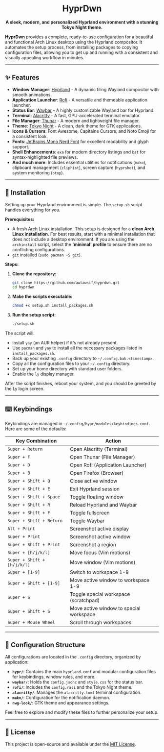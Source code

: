 <div align="center">

#  HyprDwn  

**A sleek, modern, and personalized Hyprland environment with a stunning Tokyo Night theme.**

</div>

**HyprDwn** provides a complete, ready-to-use configuration for a beautiful and functional Arch Linux desktop using the Hyprland compositor. It automates the setup process, from installing packages to copying configuration files, allowing you to get up and running with a consistent and visually appealing workflow in minutes.

---

## ✨ Features

-   **Window Manager**: [Hyprland](https://hyprland.org/) - A dynamic tiling Wayland compositor with smooth animations.
-   **Application Launcher**: [Rofi](https://github.com/davatorium/rofi) - A versatile and themeable application launcher.
-   **Status Bar**: [Waybar](https://github.com/Alexays/Waybar) - A highly customizable Wayland bar for Hyprland.
-   **Terminal**: [Alacritty](https://alacritty.org/) - A fast, GPU-accelerated terminal emulator.
-   **File Manager**: [Thunar](https://docs.xfce.org/xfce/thunar/start) - A modern and lightweight file manager.
-   **Theme**: [Tokyo Night](https://github.com/Fausto-Korps/Tokyo-Night-GTK-Theme) - A clean, dark theme for GTK applications.
-   **Icons & Cursors**: Font Awesome, Capitaine Cursors, and Noto Emoji for a consistent look.
-   **Fonts**: [JetBrains Mono Nerd Font](https://www.nerdfonts.com/) for excellent readability and glyph support.
-   **Shell Enhancements**: `exa` for modern directory listings and `bat` for syntax-highlighted file previews.
-   **And much more**: Includes essential utilities for notifications (`mako`), clipboard management (`cliphist`), screen capture (`hyprshot`), and system monitoring (`btop`).

---

## 🚀 Installation

Setting up your Hyprland environment is simple. The `setup.sh` script handles everything for you.

**Prerequisites:**
*   A fresh Arch Linux installation. This setup is designed for a **clean Arch Linux installation**. For best results, start with a minimal installation that does not include a desktop environment. If you are using the `archinstall` script, select the **'minimal' profile** to ensure there are no conflicting configurations.
*   `git` installed (`sudo pacman -S git`).

**Steps:**

1.  **Clone the repository:**
    ```bash
    git clone https://github.com/awtawsif/hyprdwn.git
    cd hyprdwn
    ```

2.  **Make the scripts executable:**
    ```bash
    chmod +x setup.sh install_packages.sh
    ```

3.  **Run the setup script:**
    ```bash
    ./setup.sh
    ```

The script will:
-   Install `yay` (an AUR helper) if it's not already present.
-   Use `pacman` and `yay` to install all the necessary packages listed in `install_packages.sh`.
-   Back up your existing `.config` directory to `~/.config.bak.<timestamp>`.
-   Copy all the configuration files to your `~/.config` directory.
-   Set up your home directory with standard user folders.
-   Enable the `ly` display manager.

After the script finishes, reboot your system, and you should be greeted by the Ly login screen.

---

## ⌨️ Keybindings

Keybindings are managed in `~/.config/hypr/modules/keybindings.conf`. Here are some of the defaults:

| Key Combination           | Action                                      |
| ------------------------- | ------------------------------------------- |
| `Super + Return`          | Open Alacritty (Terminal)                   |
| `Super + F`               | Open Thunar (File Manager)                  |
| `Super + D`               | Open Rofi (Application Launcher)            |
| `Super + B`               | Open Firefox (Browser)                      |
| `Super + Shift + Q`       | Close active window                         |
| `Super + Shift + E`       | Exit Hyprland session                       |
| `Super + Shift + Space`   | Toggle floating window                      |
| `Super + Shift + R`       | Reload Hyprland and Waybar                  |
| `Super + Shift + F`       | Toggle fullscreen                           |
| `Super + Shift + Return`  | Toggle Waybar                               |
| `Alt + Print`             | Screenshot active display                   |
| `Super + Print`           | Screenshot active window                    |
| `Super + Shift + Print`   | Screenshot a region                         |
| `Super + [h/j/k/l]`       | Move focus (Vim motions)                    |
| `Super + Shift + [h/j/k/l]`| Move window (Vim motions)                   |
| `Super + [1-9]`           | Switch to workspace 1-9                     |
| `Super + Shift + [1-9]`   | Move active window to workspace 1-9         |
| `Super + S`               | Toggle special workspace (scratchpad)       |
| `Super + Shift + S`       | Move active window to special workspace     |
| `Super + Mouse Wheel`     | Scroll through workspaces                   |

---

## 📂 Configuration Structure

All configurations are located in the `.config` directory, organized by application:

-   **`hypr/`**: Contains the main `hyprland.conf` and modular configuration files for keybindings, window rules, and more.
-   **`waybar/`**: Holds the `config.jsonc` and `style.css` for the status bar.
-   **`rofi/`**: Includes the `config.rasi` and the Tokyo Night theme.
-   **`alacritty/`**: Manages the `alacritty.toml` terminal configuration.
-   **`mako/`**: Configuration for the notification daemon.
-   **`nwg-look/`**: GTK theme and appearance settings.

Feel free to explore and modify these files to further personalize your setup.

---

## 📄 License

This project is open-source and available under the [MIT License](LICENSE).
